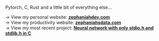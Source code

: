 Pytorch, C, Rust and a little bit of everything else...  

→ View my personal website: <a href="https://zephaniahdev.com/"><b>zephaniahdev.com</b></a>   
→ View my productivity website: <b><a href="https://zephaniahsdata.com/">zephaniahsdata.com</a></b>  
→ View my most recent project: <a href="https://github.com/zroe1/neural-network-from-scratch"><b>Neural network with only stdio.h and stdlib.h in C</b></a>  

